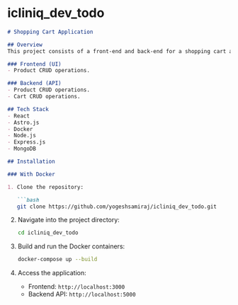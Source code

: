 # icliniq_dev_todo

```markdown
# Shopping Cart Application

## Overview
This project consists of a front-end and back-end for a shopping cart application.

### Frontend (UI)
- Product CRUD operations.

### Backend (API)
- Product CRUD operations.
- Cart CRUD operations.

## Tech Stack
- React
- Astro.js
- Docker
- Node.js
- Express.js
- MongoDB

## Installation

### With Docker

1. Clone the repository:

   ```bash
   git clone https://github.com/yogeshsamiraj/icliniq_dev_todo.git
   ```

2. Navigate into the project directory:

   ```bash
   cd icliniq_dev_todo
   ```

3. Build and run the Docker containers:

   ```bash
   docker-compose up --build
   ```

4. Access the application:

   - Frontend: `http://localhost:3000`
   - Backend API: `http://localhost:5000`
```